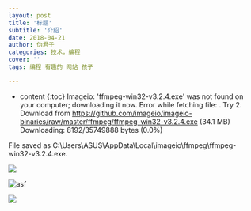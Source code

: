 ```yaml
---
layout: post
title: '标题'
subtitle: '介绍'
date: 2018-04-21
author: 伪君子
categories: 技术，编程
cover: ''
tags: 编程 有趣的 网站 孩子

---
```


* content
{:toc}
Imageio: 'ffmpeg-win32-v3.2.4.exe' was not found on your computer; downloading it now.
Error while fetching file: <urlopen error timed out>.
Try 2. Download from https://github.com/imageio/imageio-binaries/raw/master/ffmpeg/ffmpeg-win32-v3.2.4.exe (34.1 MB)
Downloading: 8192/35749888 bytes (0.0%)

File saved as C:\Users\ASUS\AppData\Local\imageio\ffmpeg\ffmpeg-win32-v3.2.4.exe.

![](https://i.imgur.com/5xPpbcr.png)

![asf](https://i.imgur.com/z7paGCt.png)

![](https://upload-images.jianshu.io/upload_images/2989110-5e96f3a9a9204f3e.png?imageMogr2/auto-orient/strip%7CimageView2/2/w/1240)